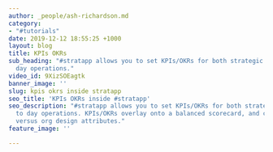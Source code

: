 ```yaml
---
author: _people/ash-richardson.md
category:
- "#tutorials"
date: 2019-12-12 18:55:25 +1000
layout: blog
title: KPIs OKRs
sub_heading: "#stratapp allows you to set KPIs/OKRs for both strategic and day to
  day operations."
video_id: 9XizSOEagtk
banner_image: ''
slug: kpis okrs inside stratapp
seo_title: 'KPIs OKRs inside #stratapp'
seo_description: "#stratapp allows you to set KPIs/OKRs for both strategic and day
  to day operations. KPIs/OKRs overlay onto a balanced scorecard, and can be filtered
  versus org design attributes."
feature_image: ''

---
```

